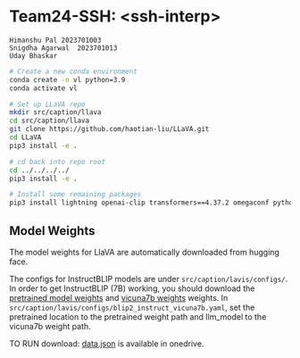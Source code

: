 # Team24-SSH: \<ssh-interp>
    Himanshu Pal 2023701003
    Snigdha Agarwal  2023701013
    Uday Bhaskar

```bash
# Create a new conda environment
conda create -n vl python=3.9
conda activate vl

# Set up LLaVA repo
mkdir src/caption/llava
cd src/caption/llava
git clone https://github.com/haotian-liu/LLaVA.git
cd LLaVA
pip3 install -e .

# cd back into repo root
cd ../../../../
pip3 install -e .

# Install some remaining packages
pip3 install lightning openai-clip transformers==4.37.2 omegaconf python-dotenv "numpy<2"
```

## Model Weights
The model weights for LlaVA are automatically downloaded from hugging face.

The configs for InstructBLIP models are under `src/caption/lavis/configs/`. In order to get InstructBLIP (7B) working, you should download the [pretrained model weights](https://storage.googleapis.com/sfr-vision-language-research/LAVIS/models/InstructBLIP/instruct_blip_vicuna7b_trimmed.pth) and [vicuna7b weights](https://huggingface.co/lmsys/vicuna-7b-v1.1) weights. In `src/caption/lavis/configs/blip2_instruct_vicuna7b.yaml`, set the pretrained location to the pretrained weight path and llm_model to the vicuna7b weight path.

TO RUN download:
[data.json](https://iiitaphyd-my.sharepoint.com/:u:/g/personal/himanshu_pal_research_iiit_ac_in/EZhcFHN-B1RBnOrpiylSWCEBwZHawWxc4iR3bxjhrEAk2A?e=mpspiZ) is available in onedrive.
